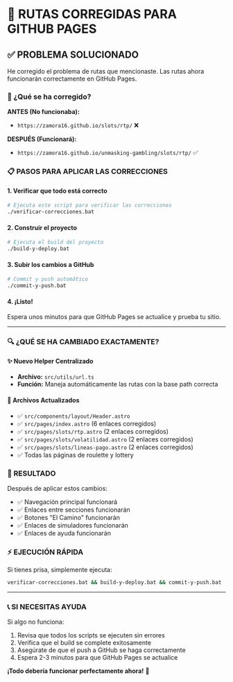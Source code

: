 # 🚀 RUTAS CORREGIDAS PARA GITHUB PAGES

## ✅ PROBLEMA SOLUCIONADO

He corregido el problema de rutas que mencionaste. Las rutas ahora funcionarán correctamente en GitHub Pages.

### 🔧 ¿Qué se ha corregido?

**ANTES (No funcionaba):**
- `https://zamora16.github.io/slots/rtp/` ❌

**DESPUÉS (Funcionará):**
- `https://zamora16.github.io/unmasking-gambling/slots/rtp/` ✅

### 📋 PASOS PARA APLICAR LAS CORRECCIONES

#### 1. Verificar que todo está correcto
```bash
# Ejecuta este script para verificar las correcciones
./verificar-correcciones.bat
```

#### 2. Construir el proyecto
```bash
# Ejecuta el build del proyecto
./build-y-deploy.bat
```

#### 3. Subir los cambios a GitHub
```bash
# Commit y push automático
./commit-y-push.bat
```

#### 4. ¡Listo! 
Espera unos minutos para que GitHub Pages se actualice y prueba tu sitio.

---

### 🔍 ¿QUÉ SE HA CAMBIADO EXACTAMENTE?

#### ✨ Nuevo Helper Centralizado
- **Archivo:** `src/utils/url.ts`
- **Función:** Maneja automáticamente las rutas con la base path correcta

#### 🔄 Archivos Actualizados
- ✅ `src/components/layout/Header.astro` 
- ✅ `src/pages/index.astro` (6 enlaces corregidos)
- ✅ `src/pages/slots/rtp.astro` (2 enlaces corregidos)
- ✅ `src/pages/slots/volatilidad.astro` (2 enlaces corregidos) 
- ✅ `src/pages/slots/lineas-pago.astro` (2 enlaces corregidos)
- ✅ Todas las páginas de roulette y lottery

### 🎯 RESULTADO

Después de aplicar estos cambios:
- ✅ Navegación principal funcionará
- ✅ Enlaces entre secciones funcionarán
- ✅ Botones "El Camino" funcionarán
- ✅ Enlaces de simuladores funcionarán
- ✅ Enlaces de ayuda funcionarán

### ⚡ EJECUCIÓN RÁPIDA

Si tienes prisa, simplemente ejecuta:
```bash
verificar-correcciones.bat && build-y-deploy.bat && commit-y-push.bat
```

---

### 📞 SI NECESITAS AYUDA

Si algo no funciona:
1. Revisa que todos los scripts se ejecuten sin errores
2. Verifica que el build se complete exitosamente
3. Asegúrate de que el push a GitHub se haga correctamente
4. Espera 2-3 minutos para que GitHub Pages se actualice

**¡Todo debería funcionar perfectamente ahora!** 🎉

